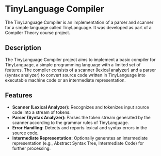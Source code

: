 # TinyLanguage Compiler
The TinyLanguage Compiler is an implementation of a parser and scanner for a simple language called TinyLanguage. It was developed as part of a Compiler Theory course project.

## Description
The TinyLanguage Compiler project aims to implement a basic compiler for TinyLanguage, a simple programming language with a limited set of features. The compiler consists of a scanner (lexical analyzer) and a parser (syntax analyzer) to convert source code written in TinyLanguage into executable machine code or an intermediate representation.

## Features
* **Scanner (Lexical Analyzer):** Recognizes and tokenizes input source code into a stream of tokens.
* **Parser (Syntax Analyzer):** Parses the token stream generated by the scanner according to the grammar rules of TinyLanguage.
* **Error Handling:** Detects and reports lexical and syntax errors in the source code.
* **Intermediate Representation:** Optionally generates an intermediate representation (e.g., Abstract Syntax Tree, Intermediate Code) for further processing.
